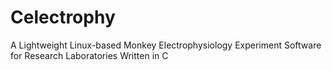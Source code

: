 # Celectrophy
A Lightweight Linux-based Monkey Electrophysiology Experiment Software for Research Laboratories Written in C
